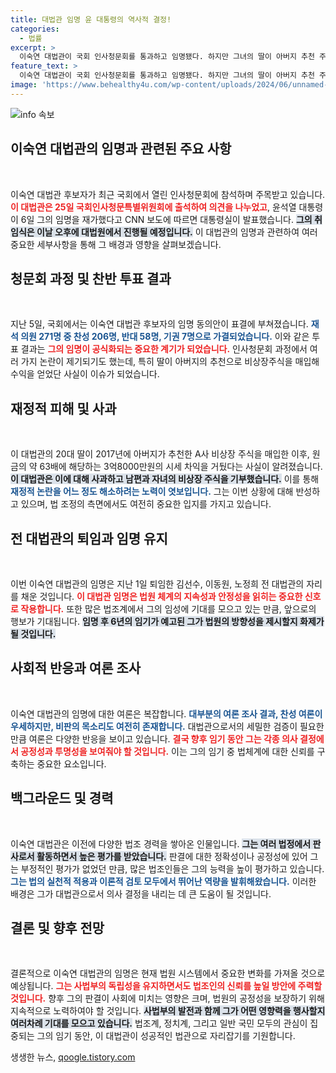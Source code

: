 ```yaml
---
title: 대법관 임명 윤 대통령의 역사적 결정!
categories:
  - 법률
excerpt: >
  이숙연 대법관이 국회 인사청문회를 통과하고 임명됐다. 하지만 그녀의 딸이 아버지 추천 주식으로 63배 수익을 올린 사실이 논란을 일으켰다. 대법관 임명의 이면, 진실은 무엇일까?
feature_text: >
  이숙연 대법관이 국회 인사청문회를 통과하고 임명됐다. 하지만 그녀의 딸이 아버지 추천 주식으로 63배 수익을 올린 사실이 논란을 일으켰다. 대법관 임명의 이면, 진실은 무엇일까?
image: 'https://www.behealthy4u.com/wp-content/uploads/2024/06/unnamed-file.png'
---
```


<p><img src="https://www.behealthy4u.com/wp-content/uploads/2024/06/unnamed-file.png" alt="info 속보" /></p>

<h2 data-ke-size="size26">이숙연 대법관의 임명과 관련된 주요 사항</h2>

<p data-ke-size="size16">&nbsp;</p>

<p>이숙연 대법관 후보자가 최근 국회에서 열린 인사청문회에 참석하며 주목받고 있습니다. <b><span style="color: #ee2323;">이 대법관은 25일 국회인사청문특별위원회에 출석하여 의견을 나누었고</span></b>, 윤석열 대통령이 6일 그의 임명을 재가했다고 CNN 보도에 따르면 대통령실이 발표했습니다. <b><span style="background-color: #21538527;">그의 취임식은 이날 오후에 대법원에서 진행될 예정입니다.</span></b> 이 대법관의 임명과 관련하여 여러 중요한 세부사항을 통해 그 배경과 영향을 살펴보겠습니다.</p>

<h2 data-ke-size="size26">청문회 과정 및 찬반 투표 결과</h2>

<p data-ke-size="size16">&nbsp;</p>

<p>지난 5일, 국회에서는 이숙연 대법관 후보자의 임명 동의안이 표결에 부쳐졌습니다. <b><span style="color: #1a5490;">재석 의원 271명 중 찬성 206명, 반대 58명, 기권 7명으로 가결되었습니다.</span></b> 이와 같은 투표 결과는 <b><span style="color: #ee2323;">그의 임명이 공식화되는 중요한 계기가 되었습니다.</span></b> 인사청문회 과정에서 여러 가지 논란이 제기되기도 했는데, 특히 딸이 아버지의 추천으로 비상장주식을 매입해 수익을 얻었단 사실이 이슈가 되었습니다.</p>

<h2 data-ke-size="size26">재정적 피해 및 사과</h2>

<p data-ke-size="size16">&nbsp;</p>

<p>이 대법관의 20대 딸이 2017년에 아버지가 추천한 A사 비상장 주식을 매입한 이후, 원금의 약 63배에 해당하는 3억8000만원의 시세 차익을 거뒀다는 사실이 알려졌습니다. <b><span style="background-color: #21538527;">이 대법관은 이에 대해 사과하고 남편과 자녀의 비상장 주식을 기부했습니다.</span></b> 이를 통해 <b><span style="color: #1a5490;">재정적 논란을 어느 정도 해소하려는 노력이 엿보입니다.</span></b> 그는 이번 상황에 대해 반성하고 있으며, 법 조정의 측면에서도 여전히 중요한 입지를 가지고 있습니다.</p>

<h2 data-ke-size="size26">전 대법관의 퇴임과 임명 유지</h2>

<p data-ke-size="size16">&nbsp;</p>

<p>이번 이숙연 대법관의 임명은 지난 1일 퇴임한 김선수, 이동원, 노정희 전 대법관의 자리를 채운 것입니다. <b><span style="color: #ee2323;">이 대법관 임명은 법원 체계의 지속성과 안정성을 읽히는 중요한 신호로 작용합니다.</span></b> 또한 많은 법조계에서 그의 임성에 기대를 모으고 있는 만큼, 앞으로의 행보가 기대됩니다. <b><span style="background-color: #21538527;">임명 후 6년의 임기가 예고된 그가 법원의 방향성을 제시할지 화제가 될 것입니다.</span></b></p>

<h2 data-ke-size="size26">사회적 반응과 여론 조사</h2>

<p data-ke-size="size16">&nbsp;</p>

<p>이숙연 대법관의 임명에 대한 여론은 복잡합니다. <b><span style="color: #1a5490;">대부분의 여론 조사 결과, 찬성 여론이 우세하지만, 비판의 목소리도 여전히 존재합니다.</span></b> 대법관으로서의 세밀한 검증이 필요한 만큼 여론은 다양한 반응을 보이고 있습니다. <b><span style="color: #ee2323;">결국 향후 임기 동안 그는 각종 의사 결정에서 공정성과 투명성을 보여줘야 할 것입니다.</span></b> 이는 그의 임기 중 법체계에 대한 신뢰를 구축하는 중요한 요소입니다.</p>

<h2 data-ke-size="size26">백그라운드 및 경력</h2>

<p data-ke-size="size16">&nbsp;</p>

<p>이숙연 대법관은 이전에 다양한 법조 경력을 쌓아온 인물입니다. <b><span style="background-color: #21538527;">그는 여러 법정에서 판사로서 활동하면서 높은 평가를 받았습니다.</span></b> 판결에 대한 정확성이나 공정성에 있어 그는 부정적인 평가가 없었던 만큼, 많은 법조인들은 그의 능력을 높이 평가하고 있습니다. <b><span style="color: #1a5490;">그는 법의 실천적 적용과 이론적 검토 모두에서 뛰어난 역량을 발휘해왔습니다.</span></b> 이러한 배경은 그가 대법관으로서 의사 결정을 내리는 데 큰 도움이 될 것입니다.</p>

<h2 data-ke-size="size26">결론 및 향후 전망</h2>

<p data-ke-size="size16">&nbsp;</p>

<p>결론적으로 이숙연 대법관의 임명은 현재 법원 시스템에서 중요한 변화를 가져올 것으로 예상됩니다. <b><span style="color: #ee2323;">그는 사법부의 독립성을 유지하면서도 법조인의 신뢰를 높일 방안에 주력할 것입니다.</span></b> 향후 그의 판결이 사회에 미치는 영향은 크며, 법원의 공정성을 보장하기 위해 지속적으로 노력하여야 할 것입니다. <b><span style="background-color: #21538527;">사법부의 발전과 함께 그가 어떤 영향력을 행사할지 여러차례 기대를 모으고 있습니다.</span></b> 법조계, 정치계, 그리고 일반 국민 모두의 관심이 집중되는 그의 임기 동안, 이 대법관이 성공적인 법관으로 자리잡기를 기원합니다. </p>

<p data-ke-size="size16"></p>
생생한 뉴스, <a href="https://qoogle.tistory.com" rel="dofollow">qoogle.tistory.com</a>


